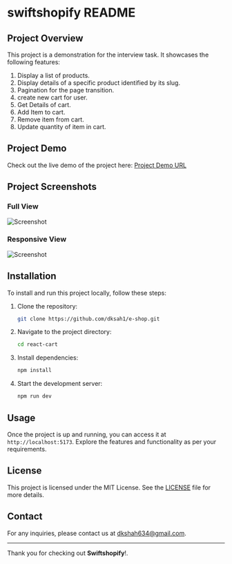 # swiftshopify README

## Project Overview

This project is a demonstration for the interview task. It showcases the following features:

1. Display a list of products.
2. Display details of a specific product identified by its slug.
3. Pagination for the page transition.
4. create new cart for user.
5. Get Details of cart.
6. Add Item to cart.
7. Remove item from cart.
8. Update quantity of item in cart.

## Project Demo

Check out the live demo of the project here: [Project Demo URL](https://swiftshopify.netlify.app/)

## Project Screenshots

### Full View

![Screenshot](https://raw.githubusercontent.com/dksah1/e-shop/3e3fd77964ff08aa7f4685f7f46d4c03ed540521/screenshots/ss1.jpg)

### Responsive View

![Screenshot](https://raw.githubusercontent.com/dksah1/e-shop/3e3fd77964ff08aa7f4685f7f46d4c03ed540521/screenshots/ss6.jpg)

## Installation

To install and run this project locally, follow these steps:

1. Clone the repository:
   ```bash
   git clone https://github.com/dksah1/e-shop.git
   ```
2. Navigate to the project directory:
   ```bash
   cd react-cart
   ```
3. Install dependencies:
   ```bash
   npm install
   ```
4. Start the development server:
   ```bash
   npm run dev
   ```

## Usage

Once the project is up and running, you can access it at `http://localhost:5173`. Explore the features and functionality as per your requirements.

## License

This project is licensed under the MIT License. See the [LICENSE](LICENSE) file for more details.

## Contact

For any inquiries, please contact us at [dkshah634@gmail.com](mailto:dkshah634@gmail.com).

---

Thank you for checking out **Swiftshopify**!.
